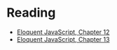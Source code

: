 # Reading
- [Eloquent JavaScript, Chapter 12](http://eloquentjavascript.net/12_browser.html)
- [Eloquent JavaScript, Chapter 13](http://eloquentjavascript.net/13_dom.html)

